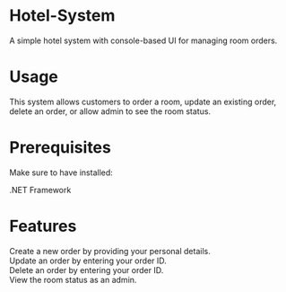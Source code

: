 # Hotel-System

A simple hotel system with console-based UI for managing room orders.

# Usage
This system allows customers to order a room, update an existing order, delete an order, or allow admin to see the room status.

# Prerequisites
Make sure to have installed:

.NET Framework

# Features
Create a new order by providing your personal details.  
Update an order by entering your order ID.  
Delete an order by entering your order ID.  
View the room status as an admin.  
